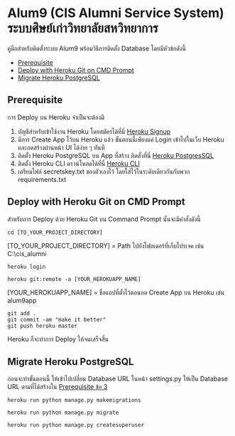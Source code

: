 # Alum9 (CIS Alumni Service System) ระบบศิษย์เก่าวิทยาลัยสหวิทยาการ
คู่มือสำหรับติดตั้งระบบ Alum9 พร้อมวิธีการติดตั้ง Database โดยมีหัวข้อดังนี้
* [Prerequisite](https://github.com/JimTaeH/cis_alumni/#prerequisite)
* [Deploy with Heroku Git on CMD Prompt](https://github.com/JimTaeH/cis_alumni/#deploy-with-heroku-git-on-cmd-prompt)
* [Migrate Heroku PostgreSQL](https://github.com/JimTaeH/cis_alumni/#migrate-heroku-postgresql)

## Prerequisite
การ Deploy บน Heroku จำเป็นจะต้องมี
1. บัญชีสำหรับเข้าใช้งาน Heroku โดยสมัครได้ที่นี่ [Heroku Signup](https://signup.heroku.com/)
2. มีการ Create App ไว้บน Heroku แล้ว ขั้นตอนนี้เพียงแค่ Login เข้าไปในเว็บ Heroku และกดสร้างผ่านหน้า UI ได้ง่าย ๆ ทันที
3. ติดตั้ง Heroku PostgreSQL บน App ที่สร้าง ติดตั้งที่นี่ [Heroku PostgresSQL](https://elements.heroku.com/addons/heroku-postgresql)
4. ติดตั้ง Heroku CLI ดาวน์โหลดได้ที่นี่ [Heroku CLI](https://devcenter.heroku.com/articles/heroku-cli)
5. เตรียมไฟล์ secretskey.txt ของตัวเองไว้ โดยใส่ไว้ในระดับเดียวกันกับพวก requirements.txt
## Deploy with Heroku Git on CMD Prompt
สำหรับการ Deploy ด้วย Heroku Git บน Command Prompt นั้นจะมีคำสั่งดังนี้
```console
cd [TO_YOUR_PROJECT_DIRECTORY]
```
[TO_YOUR_PROJECT_DIRECTORY] = Path ไปยังโฟลเดอร์ที่เก็บโปรเจค เช่น C:\cis_alumni
```console
heroku login
```
```console
heroku git:remote -a [YOUR_HEROKUAPP_NAME]
```
[YOUR_HEROKUAPP_NAME] = ชื่อแอปที่ตั้งไว้ตอนกด Create App บน Heroku เช่น alum9app
```console
git add .
git commit -am "make it better"
git push heroku master
```
Heroku ก็จะทำการ Deploy ให้จนเสร็จสิ้น
## Migrate Heroku PostgreSQL
ก่อนจะทำขั้นตอนนี้ ให้เข้าไปเปลี่ยน Database URL ในหน้า settings.py ให้เป็น Database URL ตามที่ได้สร้างใน [Prerequisite ข้อ 3](https://github.com/JimTaeH/cis_alumni/#prerequisite)
```console
heroku run python manage.py makemigrations
```
```console
heroku run python manage.py migrate
```
```console
heroku run python manage.py createsuperuser
```
